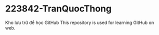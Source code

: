 # 223842-TranQuocThong
Kho lưu trữ để học GitHub
This repository is used for learning GitHub on web.
